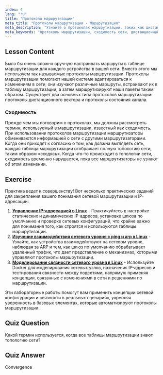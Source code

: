 ```yaml
---
index: 4
lang: "ru"
title: "Протоколы маршрутизации"
meta_title: "Протоколы маршрутизации - Маршрутизация"
meta_description: "Узнайте о протоколах маршрутизации, таких как дистанционный вектор и состояние канала. Поймите сходимость сети и то, как маршрутизаторы адаптируются к изменениям. Начните свой путь в сетевых технологиях Linux!"
meta_keywords: "протоколы маршрутизации, сходимость сети, дистанционный вектор, состояние канала, сетевые технологии Linux, руководство для начинающих, сетевой учебник"
---
```


## Lesson Content

Было бы очень сложно вручную настраивать маршруты в таблице маршрутизации для каждого устройства в вашей сети. Вместо этого мы используем так называемые протоколы маршрутизации. Протоколы маршрутизации помогают нашей системе адаптироваться к изменениям в сети; они изучают различные маршруты, встраивают их в таблицу маршрутизации, а затем маршрутизируют наши пакеты таким образом. Существует два основных типа протоколов маршрутизации: протоколы дистанционного вектора и протоколы состояния канала.

### Сходимость

Прежде чем мы поговорим о протоколах, мы должны рассмотреть термин, используемый в маршрутизации, известный как сходимость. При использовании протоколов маршрутизации маршрутизаторы обмениваются информацией о сети с другими маршрутизаторами. Когда они приходят к согласию о том, как должна выглядеть сеть, каждая таблица маршрутизации отображает полную топологию сети, таким образом «сходясь». Когда что-то происходит в топологии сети, сходимость временно нарушается, пока все маршрутизаторы не узнают об этом изменении.

## Exercise

Практика ведет к совершенству! Вот несколько практических заданий для закрепления вашего понимания сетевой маршрутизации и IP-адресации:

1. **[Управление IP-адресацией в Linux](https://labex.io/ru/labs/linux-manage-ip-addressing-in-linux-592736)** - Практикуйтесь в настройке статических и динамических IP-адресов, установке шлюза по умолчанию и проверке сетевых конфигураций, что крайне важно для понимания того, как строятся и используются таблицы маршрутизации.
2. **[Изучение взаимодействия сетевого уровня с ping и arp в Linux](https://labex.io/ru/labs/linux-explore-network-layer-interaction-with-ping-and-arp-in-linux-592746)** - Узнайте, как устройства взаимодействуют на сетевом уровне, наблюдая за ARP и тем, как шлюз по умолчанию обрабатывает удаленный трафик, что дает представление о механизмах, которыми управляют протоколы маршрутизации.
3. **[Моделирование связности сетевого уровня в Linux](https://labex.io/ru/labs/linux-simulate-network-layer-connectivity-in-linux-592752)** - Используйте Docker для моделирования сетевых узлов, назначения IP-адресов и тестирования связности между подсетями, напрямую применяя концепции, связанные с изменениями в сети и решениями по маршрутизации.

Эти лабораторные работы помогут вам применить концепции сетевой конфигурации и связности в реальных сценариях, укрепляя уверенность в базовых элементах, которые автоматизируют протоколы маршрутизации.

## Quiz Question

Какой термин используется, когда все таблицы маршрутизации знают топологию сети?

## Quiz Answer

Convergence
